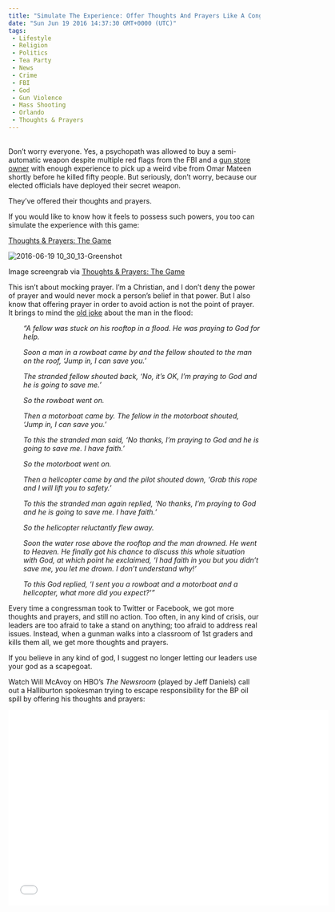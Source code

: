 ```yaml
---
title: "Simulate The Experience: Offer Thoughts And Prayers Like A Congressman (GAME)"
date: "Sun Jun 19 2016 14:37:30 GMT+0000 (UTC)"
tags: 
 - Lifestyle
 - Religion
 - Politics
 - Tea Party
 - News
 - Crime
 - FBI
 - God
 - Gun Violence
 - Mass Shooting
 - Orlando
 - Thoughts & Prayers
---
```

<p><!--OffDef--></p><p><!--Ads1--><br>
Don&#x2019;t worry everyone. Yes, a psychopath was allowed to buy a semi-automatic weapon despite multiple red flags from the FBI and a <a href="http://www.liberalamerica.org/2016/06/18/gun-shop-owner-refused-sell-firearms-omar-mateen-reported-authorities-orlando-attack/">gun store owner</a>&#xA0;with enough experience to pick up a weird vibe from Omar Mateen shortly before he killed fifty people. But seriously, don&#x2019;t worry, because our elected officials have deployed their secret weapon.</p><p>They&#x2019;ve offered their thoughts and prayers.</p><p>If you would like to know how it feels to possess such powers, you&#xA0;too can simulate the experience with this game:</p><p><a href="http://www.thoughtsandprayersthegame.com/" onclick="__gaTracker(&apos;send&apos;, &apos;event&apos;, &apos;outbound-article&apos;, &apos;http://www.thoughtsandprayersthegame.com/&apos;, &apos;Thoughts &amp; Prayers: The Game&apos;);">Thoughts &amp; Prayers: The Game</a></p><div id="attachment_138033" style="width: 971px" class="wp-caption alignnone"><img class="wp-image-138033 size-full" src="//i1.wp.com/cdn.liberalamerica.org/wp-content/uploads/2016/06/2016-06-19-10_30_13-Greenshot.png?resize=961%2C533" alt="2016-06-19 10_30_13-Greenshot" srcset="//i1.wp.com/cdn.liberalamerica.org/wp-content/uploads/2016/06/2016-06-19-10_30_13-Greenshot.png?resize=961%2C533 961w, //i1.wp.com/cdn.liberalamerica.org/wp-content/uploads/2016/06/2016-06-19-10_30_13-Greenshot.png?resize=961%2C533 64w, //i1.wp.com/cdn.liberalamerica.org/wp-content/uploads/2016/06/2016-06-19-10_30_13-Greenshot.png?resize=961%2C533 350w, //i1.wp.com/cdn.liberalamerica.org/wp-content/uploads/2016/06/2016-06-19-10_30_13-Greenshot.png?resize=961%2C533 768w, //i1.wp.com/cdn.liberalamerica.org/wp-content/uploads/2016/06/2016-06-19-10_30_13-Greenshot.png?resize=961%2C533 600w, //i1.wp.com/cdn.liberalamerica.org/wp-content/uploads/2016/06/2016-06-19-10_30_13-Greenshot.png?resize=961%2C533 795w" sizes="(max-width: 961px) 100vw, 961px" data-recalc-dims="1">
<p class="wp-caption-text">Image screengrab via <a href="http://www.thoughtsandprayersthegame.com/" onclick="__gaTracker(&apos;send&apos;, &apos;event&apos;, &apos;outbound-article&apos;, &apos;http://www.thoughtsandprayersthegame.com/&apos;, &apos;Thoughts &amp; Prayers: The Game&apos;);" target="_blank">Thoughts &amp; Prayers: The Game</a></p>
</div><p>This isn&#x2019;t about mocking prayer. I&#x2019;m a Christian, and I don&#x2019;t deny the power of prayer and would never mock a person&#x2019;s belief in that power. But I also know that offering prayer in order to avoid action is not the point of prayer. It brings to mind the <a href="http://truthbook.com/stories/funny-god/the-drowning-man" onclick="__gaTracker(&apos;send&apos;, &apos;event&apos;, &apos;outbound-article&apos;, &apos;http://truthbook.com/stories/funny-god/the-drowning-man&apos;, &apos;old joke&apos;);">old joke</a> about the man in the flood:</p><p style="padding-left: 30px;"><em>&#x201C;A fellow was stuck on his rooftop in a flood. He was praying to God for help.</em></p><p style="padding-left: 30px;"><em>Soon a man in a rowboat came by and the fellow shouted to the man on the roof, &#x2018;Jump in, I can save you.&#x2019;</em></p><p style="padding-left: 30px;"><em>The stranded fellow shouted back, &#x2018;No, it&#x2019;s OK, I&#x2019;m praying to God and he is going to save me.&#x2019;</em></p><p style="padding-left: 30px;"><em>So the rowboat went on.</em></p><p style="padding-left: 30px;"><em>Then a motorboat came by. The fellow in the motorboat shouted, &#x2018;Jump in, I can save you.&#x2019;</em></p><p style="padding-left: 30px;"><em>To this the stranded man said, &#x2018;No thanks, I&#x2019;m praying to God and he is going to save me. I have faith.&#x2019;</em></p><p style="padding-left: 30px;"><em>So the motorboat went on.</em></p><p style="padding-left: 30px;"><em>Then a helicopter came by and the pilot shouted down, &#x2018;Grab this rope and I will lift you to safety.&#x2019;</em></p><p style="padding-left: 30px;"><em>To this the stranded man again replied, &#x2018;No thanks, I&#x2019;m praying to God and he is going to save me. I have faith.&#x2019;</em></p><p style="padding-left: 30px;"><em>So the helicopter reluctantly flew away.</em></p><p style="padding-left: 30px;"><em>Soon the water rose above the rooftop and the man drowned. He went to Heaven. He finally got his chance to discuss this whole situation with God, at which point he exclaimed, &#x2018;I had faith in you but you didn&#x2019;t save me, you let me drown. I don&#x2019;t understand why!&#x2019;</em></p><p style="padding-left: 30px;"><em>To this God replied, &#x2018;I sent you a rowboat and a motorboat and a helicopter, what more did you expect?&apos;&#x201D;</em></p><p>Every time a congressman took to Twitter or Facebook, we got more thoughts and prayers, and still no action. Too often, in any kind of crisis, our leaders are too afraid to take a stand on anything; too afraid to address real issues. Instead, when a gunman walks into a classroom of 1st graders and kills them all, we get more thoughts and prayers.</p><p>If you believe in any kind of god, I suggest no longer letting our leaders use your god as a scapegoat.</p><p>Watch Will McAvoy on HBO&#x2019;s&#xA0;<em>The Newsroom</em> (played by Jeff Daniels) call out a Halliburton spokesman trying to escape responsibility for the BP oil spill by offering his thoughts and prayers:</p><p><!--Ads2--></p><p><span class="embed-youtube" style="text-align:center; display: block;"><iframe class="youtube-player" type="text/html" width="640" height="390" src="//www.youtube.com/embed/9DZd1GV_0WA?version=3&amp;rel=1&amp;fs=1&amp;autohide=2&amp;showsearch=0&amp;showinfo=1&amp;iv_load_policy=1&amp;wmode=transparent" allowfullscreen="true" style="border:0;"></iframe></span></p>